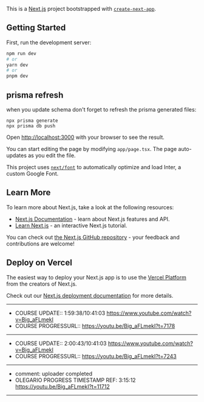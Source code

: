 This is a [Next.js](https://nextjs.org/) project bootstrapped with [`create-next-app`](https://github.com/vercel/next.js/tree/canary/packages/create-next-app).

## Getting Started

First, run the development server:

```bash
npm run dev
# or
yarn dev
# or
pnpm dev
```
## prisma refresh
when you update schema don't forget to refresh the prisma generated files:
```
npx prisma generate
npx prisma db push
```
Open [http://localhost:3000](http://localhost:3000) with your browser to see the result.

You can start editing the page by modifying `app/page.tsx`. The page auto-updates as you edit the file.

This project uses [`next/font`](https://nextjs.org/docs/basic-features/font-optimization) to automatically optimize and load Inter, a custom Google Font.

## Learn More

To learn more about Next.js, take a look at the following resources:

- [Next.js Documentation](https://nextjs.org/docs) - learn about Next.js features and API.
- [Learn Next.js](https://nextjs.org/learn) - an interactive Next.js tutorial.

You can check out [the Next.js GitHub repository](https://github.com/vercel/next.js/) - your feedback and contributions are welcome!

## Deploy on Vercel

The easiest way to deploy your Next.js app is to use the [Vercel Platform](https://vercel.com/new?utm_medium=default-template&filter=next.js&utm_source=create-next-app&utm_campaign=create-next-app-readme) from the creators of Next.js.

Check out our [Next.js deployment documentation](https://nextjs.org/docs/deployment) for more details.

---
- COURSE UPDATE:: 1:59:38/10:41:03 https://www.youtube.com/watch?v=Big_aFLmekI
- COURSE PROGRESSURL:: https://youtu.be/Big_aFLmekI?t=7178
---
- COURSE UPDATE:: 2:00:43/10:41:03 https://www.youtube.com/watch?v=Big_aFLmekI
- COURSE PROGRESSURL:: https://youtu.be/Big_aFLmekI?t=7243
---
- comment: uploader completed
- OLEGARIO PROGRESS TIMESTAMP REF: 3:15:12 https://youtu.be/Big_aFLmekI?t=11712
---